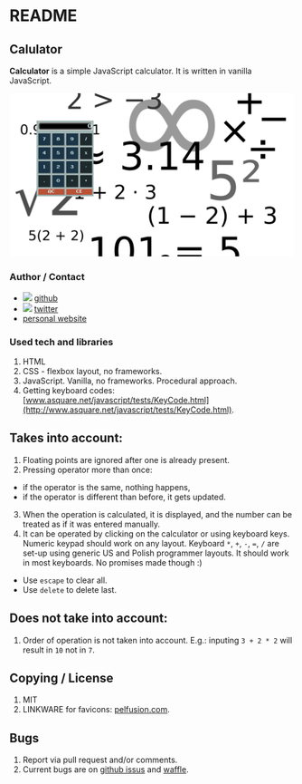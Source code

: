 # README
## Calulator
**Calculator** is a simple JavaScript calculator. It is written in vanilla JavaScript.

![](img/readme.png)

### Author / Contact
* ![](https://dl.dropboxusercontent.com/u/633848/Images/github_24_black.png) [github](http://www.github.com/argoncode)
* ![](https://dl.dropboxusercontent.com/u/633848/Images/twitter.png) [twitter](http://twitter.com/argoncode)
* [personal website](http://argoncode.com/contact)

### Used tech and libraries
1. HTML
2. CSS - flexbox layout, no frameworks.
3. JavaScript. Vanilla, no frameworks. Procedural approach.
4. Getting keyboard codes: [www.asquare.net/javascript/tests/KeyCode.html](http://www.asquare.net/javascript/tests/KeyCode.html).

## Takes into account:
1. Floating points are ignored after one is already present.
2. Pressing operator more than once:
  * if the operator is the same, nothing happens,
  * if the operator is different than before, it gets updated.
3. When the operation is calculated, it is displayed, and the number can be treated as if it was entered manually.
4. It can be operated by clicking on the calculator or using keyboard keys. Numeric keypad should work on any layout. Keyboard `*`, `+`, `-`, `=`, `/` are set-up using generic US and Polish programmer layouts. It should work in most keyboards. No promises made though :)
  * Use `escape` to clear all.
  * Use `delete` to delete last.

## Does not take into account:
1. Order of operation is not taken into account. E.g.: inputing `3 + 2 * 2` will result in `10` not in `7`.

## Copying / License
1. MIT
2. LINKWARE for favicons: [pelfusion.com](http://www.pelfusion.com).

## Bugs
1. Report via pull request and/or comments.
2. Current bugs are on [github issus](https://github.com/ArgonCode/calculator/issues) and [waffle](https://waffle.io/ArgonCode/calculator).
